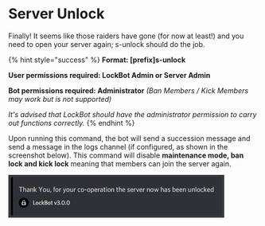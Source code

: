 # Server Unlock

Finally! It seems like those raiders have gone \(for now at least!\) and you need to open your server again; s-unlock should do the job.

{% hint style="success" %}
**Format: \[prefix\]s-unlock**

**User permissions required: LockBot Admin or Server Admin**

**Bot permissions required: Administrator** _\(Ban Members / Kick Members may work but is not supported\)_ 

_It's advised that LockBot should have the administrator permission to carry out functions correctly._
{% endhint %}

Upon running this command, the bot will send a succession message and send a message in the logs channel \(if configured, as shown in the screenshot below\). This command will disable **maintenance mode, ban lock and kick lock** meaning that members can join the server again.

![](../.gitbook/assets/tydekm-1-.png)

